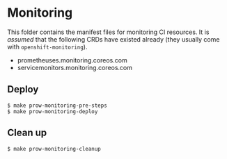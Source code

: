 # Monitoring

This folder contains the manifest files for monitoring CI resources. It is _assumed_ that the following CRDs
have existed already (they usually come with `openshift-monitoring`).

* prometheuses.monitoring.coreos.com
* servicemonitors.monitoring.coreos.com

## Deploy

```
$ make prow-monitoring-pre-steps
$ make prow-monitoring-deploy
```

## Clean up

```
$ make prow-monitoring-cleanup
```
